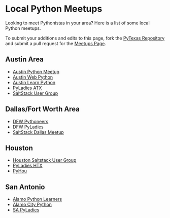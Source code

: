 # Local Python Meetups

Looking to meet Pythonistas in your area? Here is a list of some local Python meetups.

To submit your additions and edits to this page, fork the [PyTexas Repository](https://github.com/pytexas/PyTexas) and submit a pull request for the [Meetups Page](https://github.com/pytexas/PyTexas/blob/master/pytx/static/md/community/meetups.md).

## Austin Area

- [Austin Python Meetup](http://www.meetup.com/austinpython/)
- [Austin Web Python](http://www.meetup.com/austinwebpythonusergroup/)
- [Austin Learn Python](http://www.meetup.com/AustinLearnPython/)
- [PyLadies ATX](http://www.meetup.com/PyLadies-ATX/)
- [SaltStack User Group](https://www.meetup.com/Austin-Saltstack-User-Group/)

## Dallas/Fort Worth Area

- [DFW Pythoneers](http://www.meetup.com/dfwpython/)
- [DFW PyLadies](http://www.meetup.com/DFW-PyLadies/)
- [SaltStack Dallas Meetup](https://www.meetup.com/SaltStack-Dallas-Meetup/)

## Houston

- [Houston Saltstack User Group](https://www.meetup.com/Houston-Saltstack-User-Group/)
- [PyLadies HTX](http://www.meetup.com/PyLadies-HTX/)
- [PyHou](http://www.meetup.com/python-14/)

## San Antonio

- [Alamo Python Learners](http://www.meetup.com/Alamo-Python-Learners/)
- [Alamo City Python](http://www.meetup.com/Alamo-City-Python-Group/)
- [SA PyLadies](http://www.meetup.com/SA-PyLadies-Meetup/)